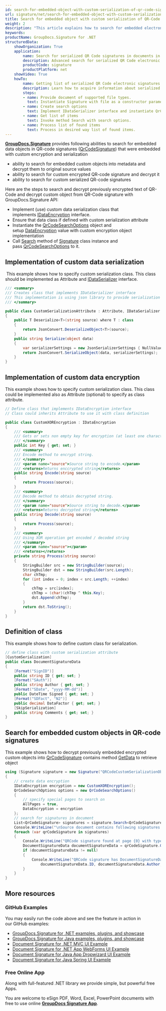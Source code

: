 ```yaml
---
id: search-for-embedded-object-with-custom-serialization-of-qr-code-signatures
url: signature/net/search-for-embedded-object-with-custom-serialization-of-qr-code-signatures
title: Search for embedded object with custom serialization of QR-Code signatures
weight: 2
description: "This article explains how to search for embedded electronic signatures with custom serialization in QR code electronic signatures. This topic contains example of custom serialization, class definition and search for serialized objects in the QR-codes with GroupDocs.Signature."
keywords: 
productName: GroupDocs.Signature for .NET
structuredData:
    showOrganization: True
    application:    
        name: Search for serialized QR Code signatures in documents in C#    
        description: Advanced search for serialized QR Code electronic signatures in various documents with C# language and GroupDocs.Signature for .NET APIs
        productCode: signature
        productPlatform: net 
    showVideo: True
    howTo:
        name: Getting list of serialized QR Code electronic signatures using C# 
        description: Learn how to acquire information about serialized QR Code electronic signatures in documents with C#
        steps:
        - name: Provide document of supported file types.
          text: Instantiate Signature with file as a constructor parameter. You can pass either file path or file stream. 
        - name: Create search options 
          text: Implement IDataSerializer interface and instantiate QrCodeSearchOptions object providing serialization object.
        - name: Get list of items 
          text: Invoke method Search with search options.
        - name: Process list of found items
          text: Process in desired way list of found items.
---
```

[**GroupDocs.Signature**](https://products.groupdocs.com/signature/net) provides following abilities to search for embedded data objects in QR-code signatures ([QrCodeSignature](https://reference.groupdocs.com/signature/net/groupdocs.signature.domain/qrcodesignature)) that were embedded with custom encryption and serialization

* ability to search for embedded custom objects into metadata and decrypt them to original source values
* ability to search for custom encrypted QR-code signature and decrypt it
* ability to search for custom serialized QR-code signatures  

Here are the steps to search and decrypt previously encrypted text of QR-Code and decrypt custom object from QR-Code signature with GroupDocs.Signature API:

* Implement (use) custom data serialization class that implements [IDataEncryption](https://apireference.groupdocs.com/net/signature/groupdocs.signature.domain.extensions/idataencryption) interface.
* Ensure that data class if defined with custom serialization attribute  
* Instantiate the [QrCodeSearchOptions](https://reference.groupdocs.com/signature/net/groupdocs.signature.options/qrcodesearchoptions) object and setup [DataEncryption](https://apireference.groupdocs.com/net/signature/groupdocs.signature.options/qrcodesearchoptions/properties/dataencryption) value with custom encryption object implementation
* Call [Search](https://reference.groupdocs.com/signature/net/groupdocs.signature/signature/search) method of [Signature](https://reference.groupdocs.com/signature/net/groupdocs.signature/signature) class instance and pass [QrCodeSearchOptions](https://reference.groupdocs.com/signature/net/groupdocs.signature.options/qrcodesearchoptions) to it.

## Implementation of custom data serialization

 This example shows how to specify custom serialization class. This class should be implemented as Attribute and [IDataSerializer](https://apireference.groupdocs.com/net/signature/groupdocs.signature.domain.extensions/idataserializer) interface.

```csharp
/// <summary>
/// Creates class that implements IDataSerializer interface
/// This implementation is using json library to provide serialization and deserialization
/// </summary>

public class CustomSerializationAttribute : Attribute, IDataSerializer
{
    public T Deserialize<T>(string source) where T : class
    {
        return JsonConvert.DeserializeObject<T>(source);
    }
    public string Serialize(object data)
    {
        var serializerSettings = new JsonSerializerSettings { NullValueHandling = NullValueHandling.Ignore };
        return JsonConvert.SerializeObject(data, serializerSettings);
    }
}
```

## Implementation of custom data encryption

This example shows how to specify custom serialization class. This class could be implemented also as Attribute (optional) to specify as class attribute.

```csharp
// Define class that implements IDataEncryption interface
// Class could inherits Attribute to use it with class definition

public class CustomXOREncryption : IDataEncryption
{
    /// <summary>
    /// Gets or sets non empty key for encryption (at least one character)
    /// </summary>
    public int Key { get; set; }
    /// <summary>
    /// Encode method to encrypt string.
    /// </summary>
    /// <param name="source">Source string to encode.</param>
    /// <returns>Returns enccrypted string</returns>
    public string Encode(string source)
    {
        return Process(source);
    }
    /// <summary>
    /// Decode method to obtain decrypted string.
    /// </summary>
    /// <param name="source">Source string to decode.</param>
    /// <returns>Returns decrypted string</returns>
    public string Decode(string source)
    {
        return Process(source);
    }
    /// <summary>
    /// Using XOR operation get encoded / decoded string
    /// </summary>
    /// <param name="source"></param>
    /// <returns></returns>
    private string Process(string source)
    {
        StringBuilder src = new StringBuilder(source);
        StringBuilder dst = new StringBuilder(src.Length);
        char chTmp;
        for (int index = 0; index < src.Length; ++index)
        {
            chTmp = src[index];
            chTmp = (char)(chTmp ^ this.Key);
            dst.Append(chTmp);
        }
        return dst.ToString();
    }
}
```

## Definition of class

This example shows how to define custom class for serialization.

```csharp
// define class with custom serialization attribute
[CustomSerialization]
public class DocumentSignatureData
{
    [Format("SignID")]
    public string ID { get; set; }
    [Format("SAuth")]
    public string Author { get; set; }
    [Format("SDate", "yyyy-MM-dd")]
    public DateTime Signed { get; set; }
    [Format("SDFact", "N2")]
    public decimal DataFactor { get; set; }
    [SkipSerialization]
    public string Comments { get; set; }
}
```

## Search for embedded custom objects in QR-code signatures

This example shows how to decrypt previously embedded encrypted custom objects into [QrCodeSignature](https://reference.groupdocs.com/signature/net/groupdocs.signature.domain/qrcodesignature) contains method [GetData](https://apireference.groupdocs.com/net/signature/groupdocs.signature.domain/qrcodesignature/methods/getdata/_1) to retrieve object

```csharp
using (Signature signature = new Signature("QRCodeCustomSerializationObject.pdf"))
{
    // create data encryption
    IDataEncryption encryption = new CustomXOREncryption();
    QrCodeSearchOptions options = new QrCodeSearchOptions()
    {
        // specify special pages to search on
        AllPages = true,
        DataEncryption = encryption
    };
    // search for signatures in document
    List<QrCodeSignature> signatures = signature.Search<QrCodeSignature>(options);
    Console.WriteLine("\nSource document contains following signatures:");
    foreach (var qrCodeSignature in signatures)
    {
        Console.WriteLine("QRCode signature found at page {0} with type {1}.", qrCodeSignature.PageNumber, qrCodeSignature.EncodeType);
        DocumentSignatureData documentSignatureData = qrCodeSignature.GetData<DocumentSignatureData>();
        if (documentSignatureData != null)
        {
            Console.WriteLine("QRCode signature has DocumentSignatureData object:\n ID = {0}, Author = {1}, Signed = {2}, DataFactor {3}",
                documentSignatureData.ID, documentSignatureData.Author, documentSignatureData.Signed.ToShortDateString(), documentSignatureData.DataFactor);
        }
    }
}
```

## More resources

### GitHub Examples

You may easily run the code above and see the feature in action in our GitHub examples:

* [GroupDocs.Signature for .NET examples, plugins, and showcase](https://github.com/groupdocs-signature/GroupDocs.Signature-for-.NET)
* [GroupDocs.Signature for Java examples, plugins, and showcase](https://github.com/groupdocs-signature/GroupDocs.Signature-for-Java)
* [Document Signature for .NET MVC UI Example](https://github.com/groupdocs-signature/GroupDocs.Signature-for-.NET-MVC)
* [Document Signature for .NET App WebForms UI Example](https://github.com/groupdocs-signature/GroupDocs.Signature-for-.NET-WebForms)
* [Document Signature for Java App Dropwizard UI Example](https://github.com/groupdocs-signature/GroupDocs.Signature-for-Java-Dropwizard)
* [Document Signature for Java Spring UI Example](https://github.com/groupdocs-signature/GroupDocs.Signature-for-Java-Spring)

### Free Online App

Along with full-featured .NET library we provide simple, but powerful free Apps.

You are welcome to eSign PDF, Word, Excel, PowerPoint documents with free to use online **[GroupDocs Signature App](https://products.groupdocs.app/signature)**.
